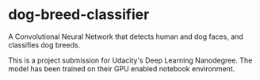 # dog-breed-classifier
A Convolutional Neural Network that detects human and dog faces, and classifies dog breeds. 

This is a project submission for Udacity's Deep Learning Nanodegree. The model has been trained on their GPU enabled notebook environment.
